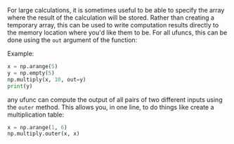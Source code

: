 For large calculations, it is sometimes useful to be able to specify the array where the result of the calculation will be stored. Rather than creating a temporary array, this can be used to write computation results directly to the memory location where you'd like them to be. For all ufuncs, this can be done using the `out` argument of the function:

Example:
```Python
x = np.arange(5)
y = np.empty(5)
np.multiply(x, 10, out=y)
print(y)
```

any ufunc can compute the output of all pairs of two different inputs using the `outer` method. This allows you, in one line, to do things like create a multiplication table:

```Python
x = np.arange(1, 6)
np.multiply.outer(x, x)
```